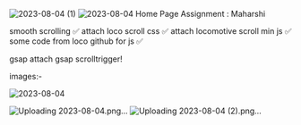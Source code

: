 
![2023-08-04 (1)](https://github.com/Maharshibhatnagar/Home-page-Assignment/assets/119435144/c01a9dfd-6fff-4623-bdce-92eb82c61b33)
![2023-08-04](https://github.com/Maharshibhatnagar/Home-page-Assignment/assets/119435144/e3dd2113-7fe1-4828-9046-393fb3600baa)
Home Page Assignment : Maharshi


smooth scrolling ✅
    attach loco scroll css ✅
    attach locomotive scroll min js ✅
    some code from loco github for js ✅

gsap
    attach gsap
    scrolltrigger!

images:-  

    


![2023-08-04](https://github.com/Maharshibhatnagar/Home-page-Assignment/assets/119435144/db8126f7-9164-4ddf-b13f-8b4780e0edce)




![Uploading 2023-08-04.png…]()
![Uploading 2023-08-04 (2).png…]()



